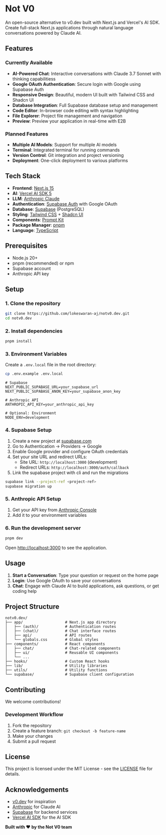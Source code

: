 # Not V0

An open-source alternative to v0.dev built with Next.js and Vercel's AI SDK. Create full-stack Next.js applications through natural language conversations powered by Claude AI.

## Features

### Currently Available

- **AI-Powered Chat**: Interactive conversations with Claude 3.7 Sonnet with thinking capabilitiess
- **Google OAuth Authentication**: Secure login with Google using Supabase Auth
- **Responsive Design**: Beautiful, modern UI built with Tailwind CSS and Shadcn UI
- **Database Integration**: Full Supabase database setup and management
- **Code Editor**: In-browser code editing with syntax highlighting
- **File Explorer**: Project file management and navigation
- **Preview**: Preview your application in real-time with E2B

### Planned Features

- **Multiple AI Models**: Support for multiple AI models
- **Terminal**: Integrated terminal for running commands
- **Version Control**: Git integration and project versioning
- **Deployment**: One-click deployment to various platforms

## Tech Stack

- **Frontend**: [Next.js 15](https://nextjs.org/)
- **AI**: [Vercel AI SDK 5](https://ai-sdk.dev/)
- **LLM**: [Anthropic Claude](https://www.anthropic.com/)
- **Authentication**: [Supabase Auth](https://supabase.com/auth) with Google OAuth
- **Database**: [Supabase](https://supabase.com/) (PostgreSQL)
- **Styling**: [Tailwind CSS](https://tailwindcss.com/) + [Shadcn UI](https://ui.shadcn.com/)
- **Components**: [Prompt Kit](https://www.prompt-kit.com/)
- **Package Manager**: [pnpm](https://pnpm.io/)
- **Language**: [TypeScript](https://www.typescriptlang.org/)

## Prerequisites

- Node.js 20+
- pnpm (recommended) or npm
- Supabase account
- Anthropic API key

## Setup

### 1. Clone the repository

```bash
git clone https://github.com/lokeswaran-aj/notv0.dev.git
cd notv0.dev
```

### 2. Install dependencies

```bash
pnpm install
```

### 3. Environment Variables

Create a `.env.local` file in the root directory:

```bash
cp .env.example .env.local
```

```env
# Supabase
NEXT_PUBLIC_SUPABASE_URL=your_supabase_url
NEXT_PUBLIC_SUPABASE_ANON_KEY=your_supabase_anon_key

# Anthropic API
ANTHROPIC_API_KEY=your_anthropic_api_key

# Optional: Environment
NODE_ENV=development
```

### 4. Supabase Setup

1. Create a new project at [supabase.com](https://supabase.com)
2. Go to Authentication → Providers → Google
3. Enable Google provider and configure OAuth credentials
4. Set your site URL and redirect URLs:
   - Site URL: `http://localhost:3000` (development)
   - Redirect URLs: `http://localhost:3000/auth/callback`
5. Link the supabase project with cli and run the migrations

```bash
supabase link --project-ref <project-ref>
supabase migration up
```

### 5. Anthropic API Setup

1. Get your API key from [Anthropic Console](https://console.anthropic.com/)
2. Add it to your environment variables

### 6. Run the development server

```bash
pnpm dev
```

Open [http://localhost:3000](http://localhost:3000) to see the application.

## Usage

1. **Start a Conversation**: Type your question or request on the home page
2. **Login**: Use Google OAuth to save your conversations
3. **Chat**: Engage with Claude AI to build applications, ask questions, or get coding help

## Project Structure

```
notv0.dev/
├── app/                   # Next.js app directory
│   ├── (auth)/            # Authentication routes
│   ├── (chat)/            # Chat interface routes
│   ├── api/               # API routes
│   └── globals.css        # Global styles
├── components/            # React components
│   ├── chat/              # Chat-related components
│   ├── ui/                # Reusable UI components
│   └── ...
├── hooks/                 # Custom React hooks
├── lib/                   # Utility libraries
├── utils/                 # Utility functions
└── supabase/              # Supabase client configuration
```

## Contributing

We welcome contributions!

### Development Workflow

1. Fork the repository
2. Create a feature branch: `git checkout -b feature-name`
3. Make your changes
4. Submit a pull request

## License

This project is licensed under the MIT License - see the [LICENSE](LICENSE) file for details.

## Acknowledgements

- [v0.dev](https://v0.dev) for inspiration
- [Anthropic](https://www.anthropic.com/) for Claude AI
- [Supabase](https://supabase.com/) for backend services
- [Vercel AI SDK](https://ai-sdk.dev/) for the AI SDK

**Built with ❤️ by the Not V0 team**

